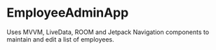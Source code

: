 # EmployeeAdminApp

Uses MVVM, LiveData, ROOM and Jetpack Navigation components to maintain and edit a list of employees.
